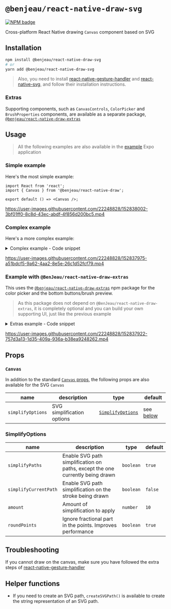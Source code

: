 # `@benjeau/react-native-draw-svg`

[![NPM badge](https://img.shields.io/npm/v/@benjeau/react-native-draw-svg)](https://www.npmjs.com/package/@benjeau/react-native-draw-svg)

Cross-platform React Native drawing `Canvas` component based on SVG

## Installation

```sh
npm install @benjeau/react-native-draw-svg
# or
yarn add @benjeau/react-native-draw-svg
```

> Also, you need to install [react-native-gesture-handler](https://github.com/software-mansion/react-native-gesture-handler) and [react-native-svg](https://github.com/react-native-svg/react-native-svg), and follow their installation instructions.

### Extras

Supporting components, such as `CanvasControls`, `ColorPicker` and `BrushProperties` components, are available as a separate package, [`@benjeau/react-native-draw-extras`](https://github.com/BenJeau/react-native-draw/tree/master/packages/react-native-draw-extras)

## Usage

> All the following examples are also available in the [example](./example/) Expo application

### Simple example

Here's the most simple example:

```tsx
import React from 'react';
import { Canvas } from '@benjeau/react-native-draw';

export default () => <Canvas />;
```

https://user-images.githubusercontent.com/22248828/152838002-3bf01ff0-8c8d-43ec-abdf-4f856d200bc5.mp4

### Complex example

Here's a more complex example:

<details>
  <summary>Complex example - Code snippet</summary>

```tsx
import React, { useRef } from 'react';
import { Button } from 'react-native';
import { Canvas, CanvasRef } from '@benjeau/react-native-draw';

export default () => {
  const canvasRef = useRef<CanvasRef>(null);

  const handleUndo = () => {
    canvasRef.current?.undo();
  };

  const handleClear = () => {
    canvasRef.current?.clear();
  };

  return (
    <>
      <Canvas
        ref={canvasRef}
        height={600}
        color="red"
        thickness={20}
        opacity={0.6}
        style={{ backgroundColor: 'black' }}
      />
      <Button title="Undo" onPress={handleUndo} />
      <Button title="Clear" onPress={handleClear} />
    </>
  );
};
```
</details>

https://user-images.githubusercontent.com/22248828/152837975-a51bdcf5-9a62-4aa2-8e5e-26c1d52fcf79.mp4

### Example with `@BenJeau/react-native-draw-extras`

This uses the [`@benjeau/react-native-draw-extras`](https://github.com/BenJeau/react-native-draw/tree/master/packages/react-native-draw-extras) npm package for the color picker and the bottom buttons/brush preview.

> As this package does not depend on `@BenJeau/react-native-draw-extras`, it is completely optional and you can build your own supporting UI, just like the previous example

<details>
  <summary>Extras example - Code snippet</summary>

```tsx
import React, { useRef, useState } from 'react';
import { Animated, StyleSheet, View } from 'react-native';
import {
  BrushProperties,
  Canvas,
  CanvasControls,
  CanvasRef,
  DEFAULT_COLORS,
  DrawingTool,
} from '@benjeau/react-native-draw';

export default () => {
  const canvasRef = useRef<CanvasRef>(null);

  const [color, setColor] = useState(DEFAULT_COLORS[0][0][0]);
  const [thickness, setThickness] = useState(5);
  const [opacity, setOpacity] = useState(1);
  const [tool, setTool] = useState(DrawingTool.Brush);
  const [visibleBrushProperties, setVisibleBrushProperties] = useState(false);

  const handleUndo = () => {
    canvasRef.current?.undo();
  };

  const handleClear = () => {
    canvasRef.current?.clear();
  };

  const handleToggleEraser = () => {
    setTool((prev) =>
      prev === DrawingTool.Brush ? DrawingTool.Eraser : DrawingTool.Brush
    );
  };

  const [overlayOpacity] = useState(new Animated.Value(0));
  const handleToggleBrushProperties = () => {
    if (!visibleBrushProperties) {
      setVisibleBrushProperties(true);

      Animated.timing(overlayOpacity, {
        toValue: 1,
        duration: 200,
        useNativeDriver: true,
      }).start();
    } else {
      Animated.timing(overlayOpacity, {
        toValue: 0,
        duration: 200,
        useNativeDriver: true,
      }).start(() => {
        setVisibleBrushProperties(false);
      });
    }
  };

  return (
    <>
      <Canvas
        ref={canvasRef}
        height={600}
        color={color}
        thickness={thickness}
        opacity={opacity}
        tool={tool}
        style={{
          borderBottomWidth: StyleSheet.hairlineWidth,
          borderColor: '#ccc',
        }}
      />
      <View>
        <CanvasControls
          onUndo={handleUndo}
          onClear={handleClear}
          onToggleEraser={handleToggleEraser}
          onToggleBrushProperties={handleToggleBrushProperties}
          tool={tool}
          color={color}
          opacity={opacity}
          thickness={thickness}
        />
        {visibleBrushProperties && (
          <BrushProperties
            color={color}
            thickness={thickness}
            opacity={opacity}
            onColorChange={setColor}
            onThicknessChange={setThickness}
            onOpacityChange={setOpacity}
            style={{
              position: 'absolute',
              bottom: 80,
              left: 0,
              right: 0,
              padding: 10,
              backgroundColor: '#f2f2f2',
              borderTopEndRadius: 10,
              borderTopStartRadius: 10,
              borderWidth: StyleSheet.hairlineWidth,
              borderBottomWidth: 0,
              borderTopColor: '#ccc',
              opacity: overlayOpacity,
            }}
          />
        )}
      </View>
    </>
  );
};
```
</details>

https://user-images.githubusercontent.com/22248828/152837922-757d3a13-1d35-409a-936a-b38ea9248262.mp4

## Props

### `Canvas`

In addition to the standard [`Canvas` props](../../README.md#Props), the following props are also available for the SVG `Canvas`

| name              | description                | type                                | default                       |
| ----------------- | -------------------------- | ----------------------------------- | ----------------------------- |
| `simplifyOptions` | SVG simplification options | [`SimplifyOptions`](./src/Draw.tsx) | see [below](#SimplifyOptions) |

### SimplifyOptions

| name                  | description                                                                   | type      | default |
| --------------------- | ----------------------------------------------------------------------------- | --------- | ------- |
| `simplifyPaths`       | Enable SVG path simplification on paths, except the one currently being drawn | `boolean` | `true`  |
| `simplifyCurrentPath` | Enable SVG path simplification on the stroke being drawn                      | `boolean` | `false` |
| `amount`              | Amount of simplification to apply                                             | `number`  | `10`    |
| `roundPoints`         | Ignore fractional part in the points. Improves performance                    | `boolean` | `true`  |

## Troubleshooting

If you cannot draw on the canvas, make sure you have followed the extra steps of [react-native-gesture-handler](https://github.com/software-mansion/react-native-gesture-handler)

## Helper functions

* If you need to create an SVG path, `createSVGPath()` is available to create the string representation of an SVG path.
